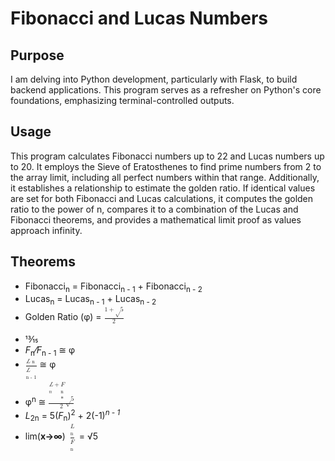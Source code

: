 # Fibonacci and Lucas Numbers

## Purpose

I am delving into Python development, particularly with Flask, to build backend applications. This program serves as a refresher on Python's core foundations, emphasizing terminal-controlled outputs.

## Usage

This program calculates Fibonacci numbers up to 22 and Lucas numbers up to 20. It employs the Sieve of Eratosthenes to find prime numbers from 2 to the array limit, including all perfect numbers within that range. Additionally, it establishes a relationship to estimate the golden ratio. If identical values are set for both Fibonacci and Lucas calculations, it computes the golden ratio to the power of n, compares it to a combination of the Lucas and Fibonacci theorems, and provides a mathematical limit proof as values approach infinity.

## Theorems

- Fibonacci<sub>n</sub> = Fibonacci<sub>n - 1</sub> + Fibonacci<sub>n - 2</sub>
- Lucas<sub>n</sub> = Lucas<sub>n - 1</sub> + Lucas<sub>n - 2</sub>
- Golden Ratio (&phi;) = <math><mfrac><mrow><mi>1</mi><mo>+</mo><mn>&radic;5</mn></mrow><mrow><mo>2</mo></mrow></mfrac></math>
<br></br>
- 13&frasl;15
- <i>F</i><sub>n</sub>&frasl;<i>F</i><sub>n - 1</sub> &cong; &phi;
- <math><mfrac><mrow><mi><i>L</i></mi><mo><sub>n</sub></mo></mrow><mrow><mi><i>L</i><mo><sub>n - 1</sub></mo></mrow></mfrac></math> &cong; &phi;
- &phi;<sup>n</sup> &cong; <math><mfrac><mrow><mi><i>L</i><sub>n</sub></mi><mo>+</mo><mn><i>F</i><sub>n</sub> * &radic;5</mn></mrow><mrow><mo>2</mo></mrow></mfrac></math>
- <i>L</i><sub>2n</sub> = 5(<i>F</i><sub>n</sub>)<sup>2</sup> + 2(-1)<sup><i>n - 1</i></sup>
- lim(<strong>x→∞</strong>) <math><mfrac><mrow><mo><i>L</i><sub>n</sub></mo></mrow><mrow><mo><i>F</i><sub>n</sub></mo></mrow></mfrac></math> = &radic;5
